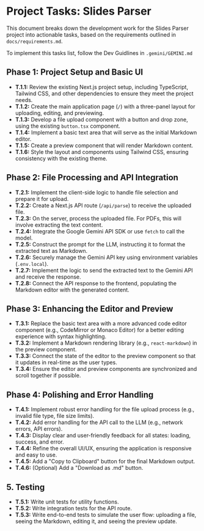 # Project Tasks: Slides Parser

This document breaks down the development work for the Slides Parser project into actionable tasks, based on the requirements outlined in `docs/requirements.md`.

To implement this tasks list, follow the Dev Guidlines in `.gemini/GEMINI.md`

## Phase 1: Project Setup and Basic UI

*   **T.1.1:** Review the existing Next.js project setup, including TypeScript, Tailwind CSS, and other dependencies to ensure they meet the project needs.
*   **T.1.2:** Create the main application page (`/`) with a three-panel layout for uploading, editing, and previewing.
*   **T.1.3:** Develop a file upload component with a button and drop zone, using the existing `button.tsx` component.
*   **T.1.4:** Implement a basic text area that will serve as the initial Markdown editor.
*   **T.1.5:** Create a preview component that will render Markdown content.
*   **T.1.6:** Style the layout and components using Tailwind CSS, ensuring consistency with the existing theme.

## Phase 2: File Processing and API Integration

*   **T.2.1:** Implement the client-side logic to handle file selection and prepare it for upload.
*   **T.2.2:** Create a Next.js API route (`/api/parse`) to receive the uploaded file.
*   **T.2.3:** On the server, process the uploaded file. For PDFs, this will involve extracting the text content.
*   **T.2.4:** Integrate the Google Gemini API SDK or use `fetch` to call the model.
*   **T.2.5:** Construct the prompt for the LLM, instructing it to format the extracted text as Markdown.
*   **T.2.6:** Securely manage the Gemini API key using environment variables (`.env.local`).
*   **T.2.7:** Implement the logic to send the extracted text to the Gemini API and receive the response.
*   **T.2.8:** Connect the API response to the frontend, populating the Markdown editor with the generated content.

## Phase 3: Enhancing the Editor and Preview

*   **T.3.1:** Replace the basic text area with a more advanced code editor component (e.g., CodeMirror or Monaco Editor) for a better editing experience with syntax highlighting.
*   **T.3.2:** Implement a Markdown rendering library (e.g., `react-markdown`) in the preview component.
*   **T.3.3:** Connect the state of the editor to the preview component so that it updates in real-time as the user types.
*   **T.3.4:** Ensure the editor and preview components are synchronized and scroll together if possible.

## Phase 4: Polishing and Error Handling

*   **T.4.1:** Implement robust error handling for the file upload process (e.g., invalid file type, file size limits).
*   **T.4.2:** Add error handling for the API call to the LLM (e.g., network errors, API errors).
*   **T.4.3:** Display clear and user-friendly feedback for all states: loading, success, and error.
*   **T.4.4:** Refine the overall UI/UX, ensuring the application is responsive and easy to use.
*   **T.4.5:** Add a "Copy to Clipboard" button for the final Markdown output.
*   **T.4.6:** (Optional) Add a "Download as .md" button.

## 5. Testing

*   **T.5.1:** Write unit tests for utility functions.
*   **T.5.2:** Write integration tests for the API route.
*   **T.5.3:** Write end-to-end tests to simulate the user flow: uploading a file, seeing the Markdown, editing it, and seeing the preview update.
